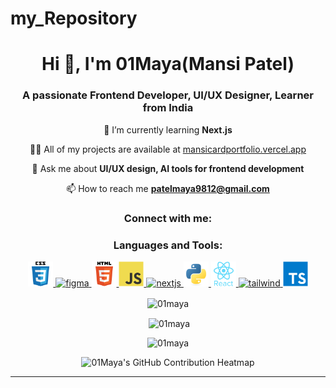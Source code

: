 # my_Repository

<h1 align="center">Hi 👋, I'm 01Maya(Mansi Patel)</h1>
<h3 align="center">A passionate Frontend Developer, UI/UX Designer, Learner from India</h3>
<div align="center">

🌱 I’m currently learning **Next.js**  

👨‍💻 All of my projects are available at [mansicardportfolio.vercel.app](https://mansicardportfolio.vercel.app/)  

💬 Ask me about **UI/UX design, AI tools for frontend development**  

📫 How to reach me **patelmaya9812@gmail.com**

</div>


<h3 align="center">Connect with me:</h3>
<p align="center">
</p>

<h3 align="center">Languages and Tools:</h3>
<p align="center"> <a href="https://www.w3schools.com/css/" target="_blank" rel="noreferrer"> <img src="https://raw.githubusercontent.com/devicons/devicon/master/icons/css3/css3-original-wordmark.svg" alt="css3" width="40" height="40"/> </a> <a href="https://www.figma.com/" target="_blank" rel="noreferrer"> <img src="https://www.vectorlogo.zone/logos/figma/figma-icon.svg" alt="figma" width="40" height="40"/> </a> <a href="https://www.w3.org/html/" target="_blank" rel="noreferrer"> <img src="https://raw.githubusercontent.com/devicons/devicon/master/icons/html5/html5-original-wordmark.svg" alt="html5" width="40" height="40"/> </a> <a href="https://developer.mozilla.org/en-US/docs/Web/JavaScript" target="_blank" rel="noreferrer"> <img src="https://raw.githubusercontent.com/devicons/devicon/master/icons/javascript/javascript-original.svg" alt="javascript" width="40" height="40"/> </a> <a href="https://nextjs.org/" target="_blank" rel="noreferrer"> <img src="https://cdn.worldvectorlogo.com/logos/nextjs-2.svg" alt="nextjs" width="40" height="40"/> </a> <a href="https://www.python.org" target="_blank" rel="noreferrer"> <img src="https://raw.githubusercontent.com/devicons/devicon/master/icons/python/python-original.svg" alt="python" width="40" height="40"/> </a> <a href="https://reactjs.org/" target="_blank" rel="noreferrer"> <img src="https://raw.githubusercontent.com/devicons/devicon/master/icons/react/react-original-wordmark.svg" alt="react" width="40" height="40"/> </a> <a href="https://tailwindcss.com/" target="_blank" rel="noreferrer"> <img src="https://www.vectorlogo.zone/logos/tailwindcss/tailwindcss-icon.svg" alt="tailwind" width="40" height="40"/> </a> <a href="https://www.typescriptlang.org/" target="_blank" rel="noreferrer"> <img src="https://raw.githubusercontent.com/devicons/devicon/master/icons/typescript/typescript-original.svg" alt="typescript" width="40" height="40"/> </a> </p>

<p align="center"><img align="center" src="https://github-readme-stats.vercel.app/api/top-langs?username=01maya&show_icons=true&locale=en&layout=compact" alt="01maya" /></p>

<p align="center">&nbsp;<img align="center" src="https://github-readme-stats.vercel.app/api?username=01maya&show_icons=true&locale=en" alt="01maya" /></p>

<p align="center"> <img src="https://komarev.com/ghpvc/?username=01maya&label=Profile%20views&color=0e75b6&style=flat" alt="01maya" /> </p>


<p align="center">
  <img src="https://ghchart.rshah.org/01Maya" alt="01Maya's GitHub Contribution Heatmap"/>
</p>

----

